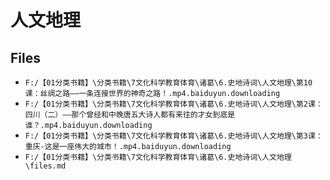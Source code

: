 # 人文地理

## Files

- `F:/【01分类书籍】\分类书籍\7文化科学教育体育\诸葛\6.史地诗词\人文地理\第10课：丝绸之路——一条连接世界的神奇之路！.mp4.baiduyun.downloading`
- `F:/【01分类书籍】\分类书籍\7文化科学教育体育\诸葛\6.史地诗词\人文地理\第2课：四川（二）——那个曾经和中晚唐五大诗人都有来往的才女到底是谁？.mp4.baiduyun.downloading`
- `F:/【01分类书籍】\分类书籍\7文化科学教育体育\诸葛\6.史地诗词\人文地理\第3课：重庆-这是一座伟大的城市！.mp4.baiduyun.downloading`
- `F:/【01分类书籍】\分类书籍\7文化科学教育体育\诸葛\6.史地诗词\人文地理\files.md`
